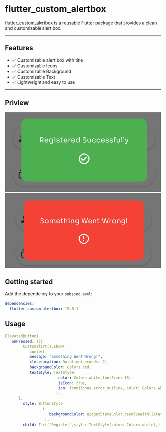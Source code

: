 # flutter_custom_alertbox
flutter_custom_alertbox is a reusable Flutter package that provides a clean and customizable alert box.

---

## Features

- ✅ Customizable alert box with title
- ✅ Customizable Icons
- ✅ Customizable Background
- ✅ Customizable Text
- ✅ Lightweight and easy to use

---

## Priview
![Example Image](https://github.com/DKsanjana/custom_alert/blob/master/assets/success.jpg?raw=true)
![Example Image](https://github.com/DKsanjana/custom_alert/blob/master/assets/error.jpg?raw=true)
## Getting started

Add the dependency to your `pubspec.yaml`:

```yaml
dependencies:
  flutter_custom_alertbox: ^0.0.1


```

## Usage
```yaml
ElevatedButton(
   onPressed: (){
        Customalert().show(
           context,
           message: "Something Went Wrong!",
           closeduration: Duration(seconds: 2),
           backgroundColor: Colors.red,
           textStyle: TextStyle(
                        color: Colors.white,fontSize: 16),
                        isIcon: true,
                        icn: Icon(Icons.error_outline, color: Colors.white, size: 30
                       );
      },
        style: ButtonStyle
                 (
                    backgroundColor: WidgetStateColor.resolveWith((states)=> Colors.green)
                  ),
        child: Text("Register",style: TextStyle(color: Colors.white),))

